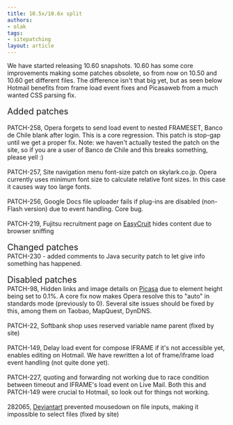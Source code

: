 ```yaml
---
title: 10.5x/10.6x split
authors:
- olak
tags:
- sitepatching
layout: article
---
```

We have started releasing 10.60 snapshots. 10.60 has some core improvements making some patches obsolete, so from now on 10.50 and 10.60 get different files. The difference isn&#39;t that big yet, but as seen below Hotmail benefits from frame load event fixes and Picasaweb from a much wanted CSS parsing fix.<br/><br/><span style="font-size: 140%">Added patches</span><br/><br/>PATCH-258, Opera forgets to send load event to nested FRAMESET, Banco de Chile blank after login. This is a core regression. This patch is stop-gap until we get a proper fix. Note: we haven&#39;t actually tested the patch on the site, so if you are a user of Banco de Chile and this breaks something, please yell :) <br/><br/>PATCH-257, Site navigation menu font-size patch on skylark.co.jp. Opera currently uses minimum font size to calculate relative font sizes. In this case it causes way too large fonts.<br/><br/>PATCH-256, Google Docs file uploader fails if plug-ins are disabled (non-Flash version) due to event handling. Core bug.<br/><br/>PATCH-219, Fujitsu recruitment page on <a href="http://fujitsu.easycruit.com/" target="_blank">EasyCruit</a> hides content due to browser sniffing<br/><br/><span style="font-size: 140%">Changed patches</span><br/>PATCH-230 - added comments to Java security patch to let give info something has happened.<br/><br/><span style="font-size: 140%">Disabled patches</span><br/>PATCH-98, Hidden links and image details on <a href="http://picasaweb.google.com" target="_blank">Picasa</a> due to element height being set to 0.1%. A core fix now makes Opera resolve this to &quot;auto&quot; in standards mode (previously to 0). Several site issues should be fixed by this, among them on Taobao, MapQuest, DynDNS.<br/><br/>PATCH-22, Softbank shop uses reserved variable name parent (fixed by site)<br/><br/>PATCH-149, Delay load event for compose IFRAME if it&#39;s not accessible yet, enables editing on Hotmail. We have rewritten a lot of frame/iframe load event handling (not quite done yet).<br/><br/>PATCH-227, quoting and forwarding not working due to race condition between timeout and IFRAME&#39;s load event on Live Mail. Both this and PATCH-149 were crucial to Hotmail, so look out for things not working.<br/><br/>282065, <a href="http://deviantart.com" target="_blank">Deviantart</a> prevented mousedown on file inputs, making it impossible to select files (fixed by site)
